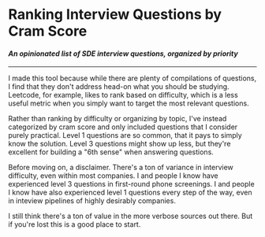 # Ranking Interview Questions by Cram Score

#### _An opinionated list of SDE interview questions, organized by priority_

---

I made this tool because while there are plenty of compilations of questions,
I find that they don't address head-on what you should be studying. Leetcode,
for example, likes to rank based on difficulty, which is a less useful metric
when you simply want to target the most relevant questions.

Rather than ranking by difficulty or organizing by topic, I've instead categorized
by cram score and only included questions that I consider purely practical. Level 1
questions are so common, that it pays to simply know the solution. Level 3 questions
might show up less, but they're excellent for building a "6th sense" when answering
questions.

Before moving on, a disclaimer. There's a ton of variance in interview
difficulty, even within most companies. I and people I know have experienced
level 3 questions in first-round phone screenings. I and people I know have
also experienced level 1 questions every step of the way, even in inteview
pipelines of highly desirably companies.

I still think there's a ton of value in the more verbose sources out there. But
if you're lost this is a good place to start.

<CramScore />
